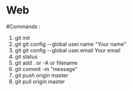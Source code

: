 # Web

#Commands :

1. git init
2. git git config --global user.name "Your name"
3. git git config --global user.email Your email
4. git status
5. git add . or -A or filename
6. git commit -m "message"
7. git push origin master
8. git pull origin master
